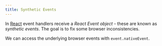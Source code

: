 ```yaml
---
title: Synthetic Events
---
```


In [React](/knowledge/react/index.md) event handlers receive a _React Event object_ - these are known as _synthetic events_. The goal is to fix some browser inconsistencies.

We can access the underlying browser events with `event.nativeEvent`.
